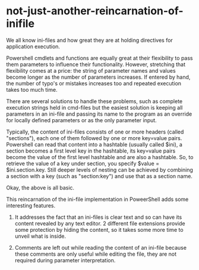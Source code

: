 # not-just-another-reincarnation-of-inifile

We all know ini-files and how great they are at holding directives for application execution.

Powershell cmdlets and functions are equally great at their flexibility to pass them parameters to influence their functionality.
However, stretching that flexibility comes at a price: the string of parameter names and values become longer as the number of parameters increases.
If entered by hand, the number of typo's or mistakes increases too and repeated execution takes too much time.

There are several solutions to handle these problems, such as complete execution strings held in cmd-files but the easiest solution is keeping all parameters in an ini-file and passing its name to the program as an override for locally defined parameters or as the only parameter input.

Typically, the content of ini-files consists of one or more headers (called "sections"), each one of them followed by one or more key=value pairs.
Powershell can read that content into a hashtable (usually called $ini), a section becomes a first level key in the hashtable, its key=value pairs become the value of the first level hashtable and are also a hashtable. So, to retrieve the value of a key under section, you specify $value = $ini.section.key. Still deeper levels of nesting can be achieved by combining a section with a key (such as "section:key") and use that as a section name.

Okay, the above is all basic.

This reincarnation of the ini-file implementation in PoweerShell adds some interesting features.

1. It addresses the fact that an ini-files is clear text and so can have its content revealed by any text editor. 2 different file extensions provide some protection by hiding the content, so it takes some more time to unveil what is inside.

2. Comments are left out while reading the content of an ini-file because these comments are only useful while editing the file, they are not required during parameter interpretation.
